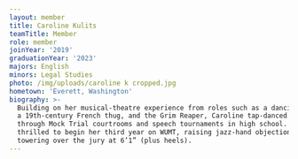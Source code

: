 ```yaml
---
layout: member
title: Caroline Kulits
teamTitle: Member
role: member
joinYear: '2019'
graduationYear: '2023'
majors: English
minors: Legal Studies
photo: /img/uploads/caroline k cropped.jpg
hometown: 'Everett, Washington'
biography: >-
  Building on her musical-theatre experience from roles such as a dancing napkin, 
  a 19th-century French thug, and the Grim Reaper, Caroline tap-danced her way 
  through Mock Trial courtrooms and speech tournaments in high school. She is 
  thrilled to begin her third year on WUMT, raising jazz-hand objections and 
  towering over the jury at 6’1” (plus heels).
---
```

